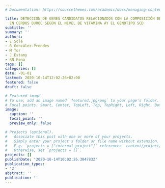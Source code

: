```yaml
---
# Documentation: https://sourcethemes.com/academic/docs/managing-content/

title: DETECCIÓN DE GENES CANDIDATOS RELACIONADOS CON LA COMPOSICIÓN DE ÁCIDOS GRASOS
  EN CERDOS DUROC SEGÚN EL NIVEL DE VITAMINA AY EL GENOTIPO SCD
subtitle: ''
summary: ''
authors:
- E Solé
- R González-Prendes
- M Tor
- J Estany
- RN Pena
tags: []
categories: []
date: -01-01
lastmod: 2020-10-14T12:02:26+02:00
featured: false
draft: false

# Featured image
# To use, add an image named `featured.jpg/png` to your page's folder.
# Focal points: Smart, Center, TopLeft, Top, TopRight, Left, Right, BottomLeft, Bottom, BottomRight.
image:
  caption: ''
  focal_point: ''
  preview_only: false

# Projects (optional).
#   Associate this post with one or more of your projects.
#   Simply enter your project's folder or file name without extension.
#   E.g. `projects = ["internal-project"]` references `content/project/deep-learning/index.md`.
#   Otherwise, set `projects = []`.
projects: []
publishDate: '2020-10-14T10:02:26.304783Z'
publication_types:
- '2'
abstract: ''
publication: ''
---
```

